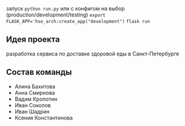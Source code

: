 запуск
`python run.py`
или c конфигом на выбор (production/development/testing)
`export FLASK_APP='hse_arch:create_app("development")`
`flask run`

## Идея проекта
разработка сервиса по доставке здоровой еды в Санкт-Петербурге

## Состав команды 
* Алина Бахитова 
* Анна Смирнова 
* Вадим Кропотин 
* Иван Соколов
* Иван Шадрин
* Ксения Константинова
